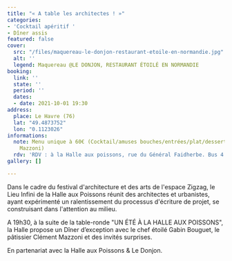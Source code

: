 ```yaml
---
title: "« A table les architectes ! »"
categories:
- 'Cocktail apéritif '
- Dîner assis
featured: false
cover:
  src: "/files/maquereau-le-donjon-restaurant-etoile-en-normandie.jpg"
  alt: ''
  legend: Maquereau @LE DONJON, RESTAURANT ÉTOILÉ EN NORMANDIE
booking:
  link: ''
  state: ''
  period: ''
  dates:
  - date: 2021-10-01 19:30
address:
  place: Le Havre (76)
  lat: "49.4873752"
  lon: "0.1123026"
informations:
  note: Menu unique à 60€ (Cocktail/amuses bouches/entrées/plat/dessert par Clément
    Mazzoni)
  rdv: 'RDV : à la Halle aux poissons, rue du Général Faidherbe. Bus 4 : arrêt St-François'
gallery: []

---
```

Dans le cadre du festival d'architecture et des arts de l'espace Zigzag, le Lieu Infini de la Halle aux Poissons réunit des architectes et urbanistes, ayant expérimenté un ralentissement du processus d'écriture de projet, se construisant dans l'attention au milieu.

A 19h30, à la suite de la table-ronde "UN ÉTÉ À LA HALLE AUX POISSONS", la Halle propose un Dîner d’exception avec le chef étoilé Gabin Bouguet, le pâtissier Clément Mazzoni et des invités surprises. 

En partenariat avec la Halle aux Poissons & Le Donjon.
